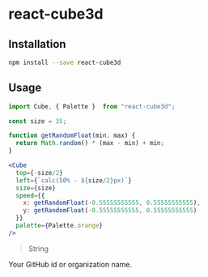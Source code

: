 # react-cube3d

## Installation

```bash
npm install --save react-cube3d
```

## Usage

```jsx
import Cube, { Palette }  from "react-cube3d";

const size = 35;

function getRandomFloat(min, max) {
  return Math.random() * (max - min) + min;
}

<Cube
  top={-size/2}
  left={`calc(50% - ${size/2}px)`}
  size={size}
  speed={{
    x: getRandomFloat(-0.55555555555, 0.55555555555),
    y: getRandomFloat(-0.55555555555, 0.55555555555)
  }}
  palette={Palette.orange}
/>
```


> String

Your GitHub id or organization name.

